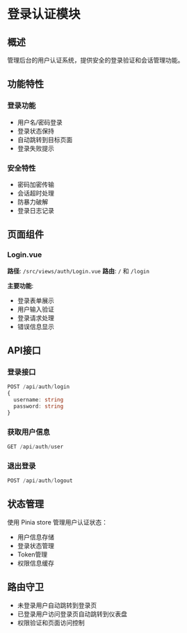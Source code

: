 # 登录认证模块

## 概述

管理后台的用户认证系统，提供安全的登录验证和会话管理功能。

## 功能特性

### 登录功能
- 用户名/密码登录
- 登录状态保持
- 自动跳转到目标页面
- 登录失败提示

### 安全特性
- 密码加密传输
- 会话超时处理
- 防暴力破解
- 登录日志记录

## 页面组件

### Login.vue
**路径**: `/src/views/auth/Login.vue`
**路由**: `/` 和 `/login`

**主要功能**:
- 登录表单展示
- 用户输入验证
- 登录请求处理
- 错误信息显示

## API接口

### 登录接口
```typescript
POST /api/auth/login
{
  username: string
  password: string
}
```

### 获取用户信息
```typescript
GET /api/auth/user
```

### 退出登录
```typescript
POST /api/auth/logout
```

## 状态管理

使用 Pinia store 管理用户认证状态：
- 用户信息存储
- 登录状态管理
- Token管理
- 权限信息缓存

## 路由守卫

- 未登录用户自动跳转到登录页
- 已登录用户访问登录页自动跳转到仪表盘
- 权限验证和页面访问控制